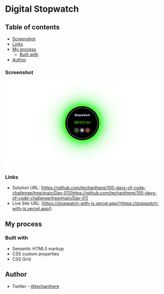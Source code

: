 # Digital Stopwatch


## Table of contents

  - [Screenshot](#screenshot)
  - [Links](#links)
- [My process](#my-process)
  - [Built with](#built-with)
- [Author](#author)



### Screenshot

![](./screenshots/screenshot-desktop.png)



### Links

- Solution URL: [https://github.com/techanthere/100-days-of-code-challenge/tree/main/Day-01](https://github.com/techanthere/100-days-of-code-challenge/tree/main/Day-01)
- Live Site URL: [https://stopwatch-with-js.vercel.app/](https://stopwatch-with-js.vercel.app/)

## My process

### Built with

- Semantic HTML5 markup
- CSS custom properties
- CSS Grid


## Author

- Twitter - [@techanthere](https://www.twitter.com/techanthere)
